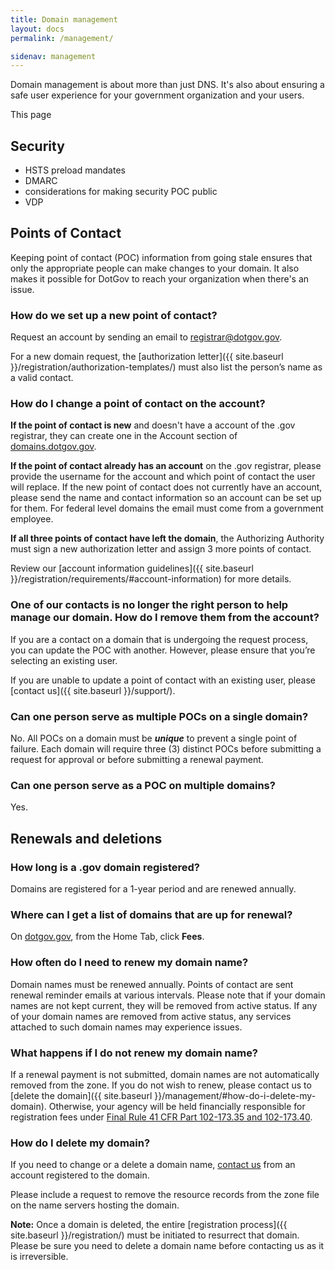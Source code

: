 ```yaml
---
title: Domain management
layout: docs
permalink: /management/

sidenav: management
---
```

Domain management is about more than just DNS. It's also about ensuring a safe user experience for your government organization and your users.

This page

## Security
* HSTS preload mandates
* DMARC
* considerations for making security POC public
* VDP

<!-- # Resources
Offer CyHy
USWDS
Community and listserv links -->


## Points of Contact
Keeping point of contact (POC) information from going stale ensures that only the appropriate people can make changes to your domain. It also makes it possible for DotGov to reach your organization when there's an issue.

### How do we set up a new point of contact?

Request an account by sending an email to [registrar@dotgov.gov](mailto:registrar@dotgov.gov).

For a new domain request, the [authorization letter]({{ site.baseurl }}/registration/authorization-templates/) must also list the person’s name as a valid contact.

### How do I change a point of contact on the account?

**If the point of contact is new** and doesn't have a account of the .gov registrar, they can create one in the Account section of [domains.dotgov.gov](https://domains.dotgov.gov/dotgov-web/user/register_registrant.xhtml?_m=2).

**If the point of contact already has an account** on the .gov registrar, please provide the username for the account and which point of contact the user will replace. If the new point of contact does not currently have an account, please send the name and contact information so an account can be set up for them. For federal level domains the email must come from a government employee.

**If all three points of contact have left the domain**, the Authorizing Authority must sign a new authorization letter and assign 3 more points of contact.

Review our [account information guidelines]({{ site.baseurl }}/registration/requirements/#account-information) for more details.

### One of our contacts is no longer the right person to help manage our domain. How do I remove them from the account?

If you are a contact on a domain that is undergoing the request process, you can update the POC with another. However, please ensure that you’re selecting an existing user.

If you are unable to update a point of contact with an existing user, please [contact us]({{ site.baseurl }}/support/).

### Can one person serve as multiple POCs on a single domain?

No. All POCs on a domain must be **_unique_** to prevent a single point of failure. Each domain will require three (3) distinct POCs before submitting a request for approval or before submitting a renewal payment.

### Can one person serve as a POC on multiple domains?

Yes.


## Renewals and deletions

### How long is a .gov domain registered?

Domains are registered for a 1-year period and are renewed annually.

### Where can I get a list of domains that are up for renewal?

On [dotgov.gov](https://domains.dotgov.gov), from the Home Tab, click **Fees**.

### How often do I need to renew my domain name?

Domain names must be renewed annually. Points of contact are sent renewal reminder emails at various intervals. Please note that if your domain names are not kept current, they will be removed from active status. If any of your domain names are removed from active status, any services attached to such domain names may experience issues.

### What happens if I do not renew my domain name?

If a renewal payment is not submitted, domain names are not automatically removed from the zone. If you do not wish to renew, please contact us to [delete the domain]({{ site.baseurl }}/management/#how-do-i-delete-my-domain). Otherwise, your agency will be held financially responsible for registration fees under [Final Rule 41 CFR Part 102-173.35 and 102-173.40](https://www.ecfr.gov/cgi-bin/text-idx?mc=true&node=pt41.3.102_6173&rgn=div5#se41.3.102_6173_150).

### How do I delete my domain?

If you need to change or a delete a domain name, [contact us](mailto:registrar@dotgov.gov) from an account registered to the domain.

Please include a request to remove the resource records from the zone file on the name servers hosting the domain.

**Note:** Once a domain is deleted, the entire [registration process]({{ site.baseurl }}/registration/) must be initiated to resurrect that domain. Please be sure you need to delete a domain name before contacting us as it is irreversible.
